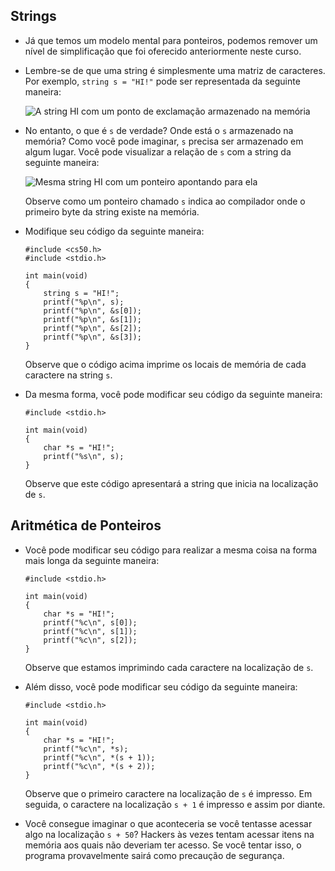 Strings
-------

*   Já que temos um modelo mental para ponteiros, podemos remover um nível de simplificação que foi oferecido anteriormente neste curso.
*   Lembre-se de que uma string é simplesmente uma matriz de caracteres. Por exemplo, `string s = "HI!"` pode ser representada da seguinte maneira:
    
    ![A string HI com um ponto de exclamação armazenado na memória](https://cs50.harvard.edu/x/2023/notes/4/cs50Week4Slide085.png "hi")
    
*   No entanto, o que é `s` de verdade? Onde está o `s` armazenado na memória? Como você pode imaginar, `s` precisa ser armazenado em algum lugar. Você pode visualizar a relação de `s` com a string da seguinte maneira:
    
    ![Mesma string HI com um ponteiro apontando para ela](https://cs50.harvard.edu/x/2023/notes/4/cs50Week4Slide086.png "hi pointer")
    
    Observe como um ponteiro chamado `s` indica ao compilador onde o primeiro byte da string existe na memória.
    
*   Modifique seu código da seguinte maneira:
    
        #include <cs50.h>
        #include <stdio.h>
        
        int main(void)
        {
            string s = "HI!";
            printf("%p\n", s);
            printf("%p\n", &s[0]);
            printf("%p\n", &s[1]);
            printf("%p\n", &s[2]);
            printf("%p\n", &s[3]);
        }
        
    
    Observe que o código acima imprime os locais de memória de cada caractere na string `s`.
    
*   Da mesma forma, você pode modificar seu código da seguinte maneira:
    
        #include <stdio.h>
        
        int main(void)
        {
            char *s = "HI!";
            printf("%s\n", s);
        }
        
    
    Observe que este código apresentará a string que inicia na localização de `s`.
    

Aritmética de Ponteiros
------------------

*   Você pode modificar seu código para realizar a mesma coisa na forma mais longa da seguinte maneira:
    
        #include <stdio.h>
        
        int main(void)
        {
            char *s = "HI!";
            printf("%c\n", s[0]);
            printf("%c\n", s[1]);
            printf("%c\n", s[2]);
        }
        
    
    Observe que estamos imprimindo cada caractere na localização de `s`.
    
*   Além disso, você pode modificar seu código da seguinte maneira:
    
        #include <stdio.h>
        
        int main(void)
        {
            char *s = "HI!";
            printf("%c\n", *s);
            printf("%c\n", *(s + 1));
            printf("%c\n", *(s + 2));
        }
        
    
    Observe que o primeiro caractere na localização de `s` é impresso. Em seguida, o caractere na localização `s + 1` é impresso e assim por diante.
    
*   Você consegue imaginar o que aconteceria se você tentasse acessar algo na localização `s + 50`? Hackers às vezes tentam acessar itens na memória aos quais não deveriam ter acesso. Se você tentar isso, o programa provavelmente sairá como precaução de segurança.